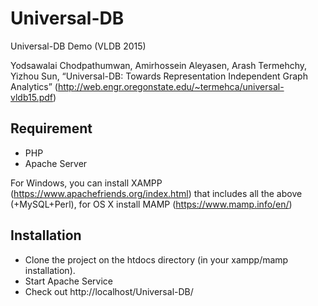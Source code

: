 # Universal-DB
Universal-DB Demo (VLDB 2015)

Yodsawalai Chodpathumwan, Amirhossein Aleyasen, Arash Termehchy, Yizhou Sun, “Universal-DB: Towards Representation Independent Graph Analytics” (http://web.engr.oregonstate.edu/~termehca/universal-vldb15.pdf)


## Requirement
 - PHP
 - Apache Server
 
For Windows, you can install XAMPP (https://www.apachefriends.org/index.html) that includes all the above (+MySQL+Perl), for OS X install MAMP (https://www.mamp.info/en/)

## Installation
 - Clone the project on the htdocs directory (in your xampp/mamp installation).
 - Start Apache Service
 - Check out http://localhost/Universal-DB/
